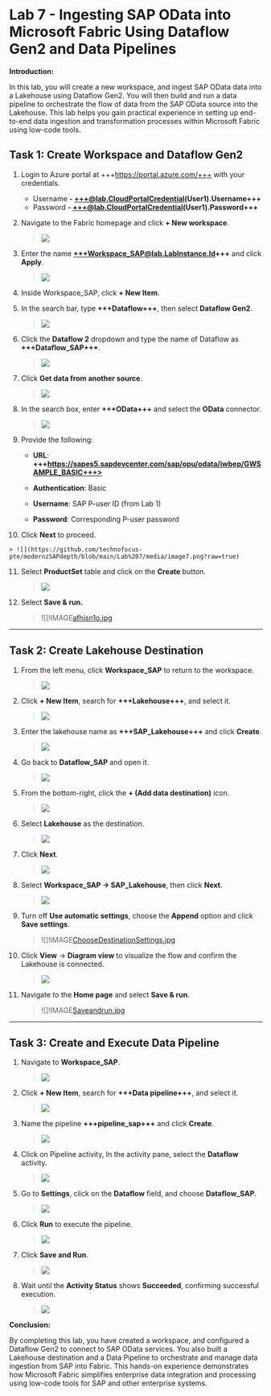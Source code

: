 # Lab 7 - Ingesting SAP OData into Microsoft Fabric Using Dataflow Gen2 and Data Pipelines

**Introduction:**

In this lab, you will create a new workspace, and ingest SAP OData data
into a Lakehouse using Dataflow Gen2. You will then build and run a data
pipeline to orchestrate the flow of data from the SAP OData source into
the Lakehouse. This lab helps you gain practical experience in setting
up end-to-end data ingestion and transformation processes within
Microsoft Fabric using low-code tools.

## Task 1: Create Workspace and Dataflow Gen2

1.  Login to Azure portal at +++<https://portal.azure.com/+++> with your
    credentials.

    - Username **- <+++@lab.CloudPortalCredential>(User1).Username+++**  
    - Password **- <+++@lab.CloudPortalCredential>(User1).Password+++**

2.  Navigate to the Fabric homepage and click **+ New workspace**.

    > ![](https://github.com/technofocus-pte/modernzSAPdepth/blob/main/Lab%207/media/image1.png?raw=true)

3.  Enter the name **+++Workspace_SAP@lab.LabInstance.Id+++** and click **Apply**.

    > ![](https://github.com/technofocus-pte/modernzSAPdepth/blob/main/Lab%207/media/image2.png?raw=true)

4.  Inside Workspace_SAP, click **+ New Item**.

5.  In the search bar, type **+++Dataflow+++**, then select **Dataflow Gen2**.

    > ![](https://github.com/technofocus-pte/modernzSAPdepth/blob/main/Lab%207/media/image3.png?raw=true)

6.  Click the **Dataflow 2** dropdown and type the name of Dataflow as
   **+++Dataflow_SAP+++**.

    > ![](https://github.com/technofocus-pte/modernzSAPdepth/blob/main/Lab%207/media/image4.png?raw=true)

7.  Click **Get data from another source**.

    > ![](https://github.com/technofocus-pte/modernzSAPdepth/blob/main/Lab%207/media/image5.png?raw=true)

8.  In the search box, enter **+++OData+++** and select the **OData**
    connector.

    > ![](https://github.com/technofocus-pte/modernzSAPdepth/blob/main/Lab%207/media/image6.png?raw=true)

9.  Provide the following:

    - **URL**: **+++https://sapes5.sapdevcenter.com/sap/opu/odata/iwbep/GWSAMPLE_BASIC+++>**

    - **Authentication**: Basic

    - **Username**: SAP P-user ID (from Lab 1)

    - **Password**: Corresponding P-user password

10.  Click **Next** to proceed.

    > ![](https://github.com/technofocus-pte/modernzSAPdepth/blob/main/Lab%207/media/image7.png?raw=true)

11. Select **ProductSet** table and click on the **Create** button.

    > ![](https://github.com/technofocus-pte/modernzSAPdepth/blob/main/Lab%207/media/image8.png?raw=true)

12. Select **Save & run.**

    > ![]!IMAGE[afhisn1o.jpg](instructions302579/afhisn1o.jpg)

---

## Task 2: Create Lakehouse Destination

1.  From the left menu, click **Workspace_SAP** to return to the workspace.

    > ![](https://github.com/technofocus-pte/modernzSAPdepth/blob/main/Lab%207/media/image10.png?raw=true)

2.  Click **+ New Item**, search for **+++Lakehouse+++**, and select it.

    > ![](https://github.com/technofocus-pte/modernzSAPdepth/blob/main/Lab%207/media/image11.png?raw=true)

3.  Enter the lakehouse name as **+++SAP_Lakehouse+++** and click **Create**.

    > ![](https://github.com/technofocus-pte/modernzSAPdepth/blob/main/Lab%207/media/image12.png?raw=true)

4.  Go back to **Dataflow_SAP** and open it.

    > ![](https://github.com/technofocus-pte/modernzSAPdepth/blob/main/Lab%207/media/image13.png?raw=true)

5.  From the bottom-right, click the **+ (Add data destination)** icon.

    > ![](https://github.com/technofocus-pte/modernzSAPdepth/blob/main/Lab%207/media/image14.png?raw=true)

6.  Select **Lakehouse** as the destination.

    > ![](https://github.com/technofocus-pte/modernzSAPdepth/blob/main/Lab%207/media/image15.png?raw=true)

7.  Click **Next**.

    > ![](https://github.com/technofocus-pte/modernzSAPdepth/blob/main/Lab%207/media/image16.png?raw=true)

8.  Select **Workspace_SAP → SAP_Lakehouse**, then click **Next**.

    > ![](https://github.com/technofocus-pte/modernzSAPdepth/blob/main/Lab%207/media/image17.png?raw=true)

9.  Turn off **Use automatic settings**, choose the **Append** option and click **Save settings**.

    > ![]!IMAGE[ChooseDestinationSettings.jpg](instructions302579/ChooseDestinationSettings.jpg)

10. Click **View** → **Diagram view** to visualize the flow and confirm
    the Lakehouse is connected.

    > ![](https://github.com/technofocus-pte/modernzSAPdepth/blob/main/Lab%207/media/image19.png?raw=true)

11. Navigate to the **Home page** and select **Save & run**.

    > ![]!IMAGE[Saveandrun.jpg](instructions302579/Saveandrun.jpg)

------------------------------------------------------------------------

## Task 3: Create and Execute Data Pipeline

1.  Navigate to **Workspace_SAP**.

    > ![](https://github.com/technofocus-pte/modernzSAPdepth/blob/main/Lab%207/media/image21.png?raw=true)

2.  Click **+ New Item**, search for **+++Data pipeline+++**, and select it.

    > ![](https://github.com/technofocus-pte/modernzSAPdepth/blob/main/Lab%207/media/image22.png?raw=true)

3.  Name the pipeline **+++pipeline_sap+++** and click **Create**.

    > ![](https://github.com/technofocus-pte/modernzSAPdepth/blob/main/Lab%207/media/image23.png?raw=true)

4.  Click on Pipeline activity, In the activity pane, select the
    **Dataflow** activity.

    > ![](https://github.com/technofocus-pte/modernzSAPdepth/blob/main/Lab%207/media/image24.png?raw=true)

5.  Go to **Settings**, click on the **Dataflow** field, and choose
   **Dataflow_SAP**.

    > ![](https://github.com/technofocus-pte/modernzSAPdepth/blob/main/Lab%207/media/image25.png?raw=true)

6.  Click **Run** to execute the pipeline.

    > ![](https://github.com/technofocus-pte/modernzSAPdepth/blob/main/Lab%207/media/image26.png?raw=true)

7.  Click **Save and Run**.

    > ![](https://github.com/technofocus-pte/modernzSAPdepth/blob/main/Lab%207/media/image27.png?raw=true)

8.  Wait until the **Activity Status** shows **Succeeded**, confirming
    successful execution.

    > ![](https://github.com/technofocus-pte/modernzSAPdepth/blob/main/Lab%207/media/image28.png?raw=true)

**Conclusion:**

By completing this lab, you have created a workspace, and configured a
Dataflow Gen2 to connect to SAP OData services. You also built a
Lakehouse destination and a Data Pipeline to orchestrate and manage data
ingestion from SAP into Fabric. This hands-on experience demonstrates
how Microsoft Fabric simplifies enterprise data integration and
processing using low-code tools for SAP and other enterprise systems.

